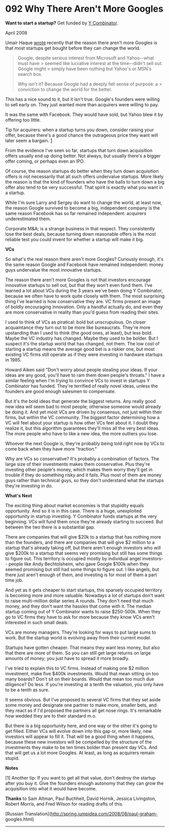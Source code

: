 # 092 Why There Aren't More Googles


  
 
  
 **Want to start a startup?** Get funded by [Y Combinator](http://ycombinator.com/apply.html).   
  
 
  
 April 2008   
  
 Umair Haque [wrote](http://discussionleader.hbsp.com/haque/2008/04/i_agree_and_i.html) recently that the reason there aren't more Googles is that most startups get bought before they can change the world. 

 > Google, despite serious interest from Microsoft and Yahoo--what must have > seemed like lucrative interest at the time--didn't sell out. Google might > simply have been nothing but Yahoo's or MSN's search box.   
>  
 > Why isn't it? Because Google had a deeply felt sense of purpose: a > conviction to change the world for the better. 

 This has a nice sound to it, but it isn't true. Google's founders were willing to sell early on. They just wanted more than acquirers were willing to pay.   
  
 It was the same with Facebook. They would have sold, but Yahoo blew it by offering too little.   
  
 Tip for acquirers: when a startup turns you down, consider raising your offer, because there's a good chance the outrageous price they want will later seem a bargain. [1](#why_there_arent_more_googles_note1)   
  
 From the evidence I've seen so far, startups that turn down acquisition offers usually end up doing better. Not always, but usually there's a bigger offer coming, or perhaps even an IPO.   
  
 Of course, the reason startups do better when they turn down acquisition offers is not necessarily that all such offers undervalue startups. More likely the reason is that the kind of founders who have the balls to turn down a big offer also tend to be very successful. That spirit is exactly what you want in a startup.   
  
 While I'm sure Larry and Sergey do want to change the world, at least now, the reason Google survived to become a big, independent company is the same reason Facebook has so far remained independent: acquirers underestimated them.   
  
 Corporate M&A; is a strange business in that respect. They consistently lose the best deals, because turning down reasonable offers is the most reliable test you could invent for whether a startup will make it big.   
  
 **VCs**   
  
 So what's the real reason there aren't more Googles? Curiously enough, it's the same reason Google and Facebook have remained independent: money guys undervalue the most innovative startups.   
  
 The reason there aren't more Googles is not that investors encourage innovative startups to sell out, but that they won't even fund them. I've learned a lot about VCs during the 3 years we've been doing Y Combinator, because we often have to work quite closely with them. The most surprising thing I've learned is how conservative they are. VC firms present an image of boldly encouraging innovation. Only a handful actually do, and even they are more conservative in reality than you'd guess from reading their sites.   
  
 I used to think of VCs as piratical: bold but unscrupulous. On closer acquaintance they turn out to be more like bureaucrats. They're more upstanding than I used to think (the good ones, at least), but less bold. Maybe the VC industry has changed. Maybe they used to be bolder. But I suspect it's the startup world that has changed, not them. The low cost of starting a startup means the average good bet is a riskier one, but most existing VC firms still operate as if they were investing in hardware startups in 1985.   
  
 Howard Aiken said "Don't worry about people stealing your ideas. If your ideas are any good, you'll have to ram them down people's throats." I have a similar feeling when I'm trying to convince VCs to invest in startups Y Combinator has funded. They're terrified of really novel ideas, unless the founders are good enough salesmen to compensate.   
  
 But it's the bold ideas that generate the biggest returns. Any really good new idea will seem bad to most people; otherwise someone would already be doing it. And yet most VCs are driven by consensus, not just within their firms, but within the VC community. The biggest factor determining how a VC will feel about your startup is how other VCs feel about it. I doubt they realize it, but this algorithm guarantees they'll miss all the very best ideas. The more people who have to like a new idea, the more outliers you lose.   
  
 Whoever the next Google is, they're probably being told right now by VCs to come back when they have more "traction."   
  
 Why are VCs so conservative? It's probably a combination of factors. The large size of their investments makes them conservative. Plus they're investing other people's money, which makes them worry they'll get in trouble if they do something risky and it fails. Plus most of them are money guys rather than technical guys, so they don't understand what the startups they're investing in do.   
  
 **What's Next**   
  
 The exciting thing about market economies is that stupidity equals opportunity. And so it is in this case. There is a huge, unexploited opportunity in startup investing. Y Combinator funds startups at the very beginning. VCs will fund them once they're already starting to succeed. But between the two there is a substantial gap.   
  
 There are companies that will give $20k to a startup that has nothing more than the founders, and there are companies that will give $2 million to a startup that's already taking off, but there aren't enough investors who will give $200k to a startup that seems very promising but still has some things to figure out. This territory is occupied mostly by individual angel investors-- people like Andy Bechtolsheim, who gave Google $100k when they seemed promising but still had some things to figure out. I like angels, but there just aren't enough of them, and investing is for most of them a part time job.   
  
 And yet as it gets cheaper to start startups, this sparsely occupied territory is becoming more and more valuable. Nowadays a lot of startups don't want to raise multi-million dollar series A rounds. They don't need that much money, and they don't want the hassles that come with it. The median startup coming out of Y Combinator wants to raise $250-500k. When they go to VC firms they have to ask for more because they know VCs aren't interested in such small deals.   
  
 VCs are money managers. They're looking for ways to put large sums to work. But the startup world is evolving away from their current model.   
  
 Startups have gotten cheaper. That means they want less money, but also that there are more of them. So you can still get large returns on large amounts of money; you just have to spread it more broadly.   
  
 I've tried to explain this to VC firms. Instead of making one $2 million investment, make five $400k investments. Would that mean sitting on too many boards? Don't sit on their boards. Would that mean too much due diligence? Do less. If you're investing at a tenth the valuation, you only have to be a tenth as sure.   
  
 It seems obvious. But I've proposed to several VC firms that they set aside some money and designate one partner to make more, smaller bets, and they react as if I'd proposed the partners all get nose rings. It's remarkable how wedded they are to their standard m.o.   
  
 But there is a big opportunity here, and one way or the other it's going to get filled. Either VCs will evolve down into this gap or, more likely, new investors will appear to fill it. That will be a good thing when it happens, because these new investors will be compelled by the structure of the investments they make to be ten times bolder than present day VCs. And that will get us a lot more Googles. At least, as long as acquirers remain stupid.   
  
 
  
 
  
 
  
 
  
 **Notes**   
  
 <a name=why_there_arent_more_googles_note1>[1]</a> Another tip: If you want to get all that value, don't destroy the startup after you buy it. Give the founders enough autonomy that they can grow the acquisition into what it would have become.   
  
 **Thanks** to Sam Altman, Paul Buchheit, David Hornik, Jessica Livingston, Robert Morris, and Fred Wilson for reading drafts of this.   
  
 
  
 
  
 
  
 [Russian Translation](http://spring.jumpidea.com/2008/08/paul-graham- googles.html)   
  
 
  
 
  
 
  
 

 
* * *
 

 

